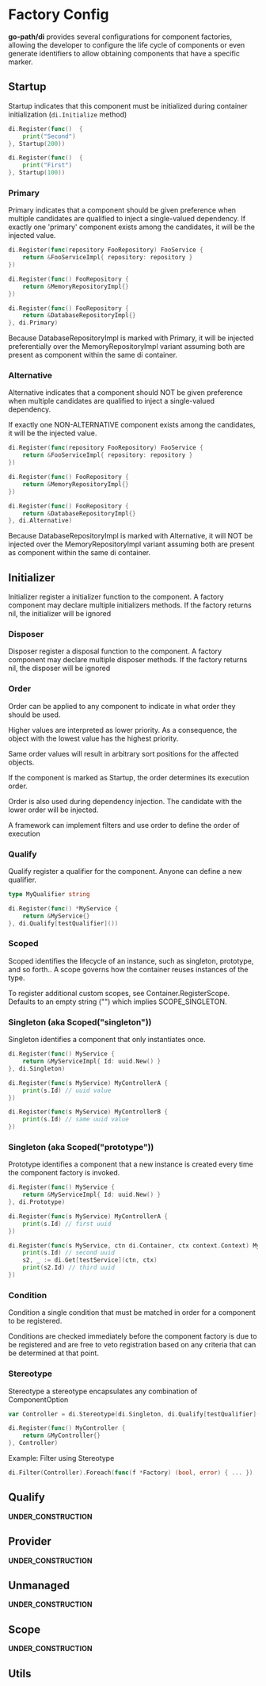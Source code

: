 # Factory Config

**go-path/di** provides several configurations for component factories, allowing the developer to configure the life cycle of components or even generate identifiers to allow obtaining components that have a specific marker.

## Startup

Startup indicates that this component must be initialized during container initialization (`di.Initialize` method)

```go
di.Register(func()  {
	print("Second")
}, Startup(200))

di.Register(func()  {
	print("First")
}, Startup(100)) 
```

### Primary
Primary indicates that a component should be given preference when multiple candidates are qualified to inject a single-valued dependency. 
If exactly one 'primary' component exists among the candidates, it will be the injected value.

```go
di.Register(func(repository FooRepository) FooService {
	return &FooServiceImpl{ repository: repository }
})

di.Register(func() FooRepository {
	return &MemoryRepositoryImpl{}
})

di.Register(func() FooRepository {
	return &DatabaseRepositoryImpl{}
}, di.Primary)
```
Because DatabaseRepositoryImpl is marked with Primary, it will be injected preferentially over the MemoryRepositoryImpl variant assuming both are present as component within the same di container.

### Alternative
Alternative indicates that a component should NOT be given preference when multiple candidates are qualified to inject a single-valued dependency.

If exactly one NON-ALTERNATIVE component exists among the candidates, it will be the injected value.

```go
di.Register(func(repository FooRepository) FooService {
	return &FooServiceImpl{ repository: repository }
})

di.Register(func() FooRepository {
	return &MemoryRepositoryImpl{}
})

di.Register(func() FooRepository {
	return &DatabaseRepositoryImpl{}
}, di.Alternative)
```
Because DatabaseRepositoryImpl is marked with Alternative, it will NOT be injected over the MemoryRepositoryImpl variant assuming both are present as component within the same di container.


## Initializer
Initializer register a initializer function to the component. A factory component may declare multiple initializers methods. If the factory returns nil, the initializer will be ignored

### Disposer
Disposer register a disposal function to the component. A factory component may declare multiple disposer methods. If the factory returns nil, the disposer will be ignored

### Order
Order can be applied to any component to indicate in what order they should be used.

Higher values are interpreted as lower priority. As a consequence, the object with the lowest value has the highest priority.

Same order values will result in arbitrary sort positions for the affected objects.

If the component is marked as Startup, the order determines its execution order.

Order is also used during dependency injection. The candidate with the lower order will be injected.

A framework can implement filters and use order to define the order of execution

### Qualify
Qualify register a qualifier for the component. Anyone can define a new qualifier.

```go
type MyQualifier string

di.Register(func() *MyService {
	return &MyService{}
}, di.Qualify[testQualifier]())
```


### Scoped
Scoped identifies the lifecycle of an instance, such as singleton, prototype, and so forth.. A scope governs how the container reuses instances of the type.

To register additional custom scopes, see Container.RegisterScope. Defaults to an empty string ("") which implies SCOPE_SINGLETON.

### Singleton (aka Scoped("singleton"))

Singleton identifies a component that only instantiates once.

```go
di.Register(func() MyService {
	return &MyServiceImpl{ Id: uuid.New() }
}, di.Singleton)

di.Register(func(s MyService) MyControllerA {
	print(s.Id) // uuid value
})

di.Register(func(s MyService) MyControllerB {
	print(s.Id) // same uuid value
})
```

### Singleton (aka Scoped("prototype"))
Prototype identifies a component that a new instance is created every time the component factory is invoked.

```go
di.Register(func() MyService {
	return &MyServiceImpl{ Id: uuid.New() }
}, di.Prototype)

di.Register(func(s MyService) MyControllerA {
	print(s.Id) // first uuid
})

di.Register(func(s MyService, ctn di.Container, ctx context.Context) MyControllerB {
	print(s.Id) // second uuid
	s2, _ := di.Get[testService](ctn, ctx)
	print(s2.Id) // third uuid
})
```

### Condition
Condition a single condition that must be matched in order for a component to be registered.

Conditions are checked immediately before the component factory is due to be registered and are free to veto registration based on any criteria that can be determined at that point.

### Stereotype
Stereotype a stereotype encapsulates any combination of ComponentOption

```go
var Controller = di.Stereotype(di.Singleton, di.Qualify[testQualifier](), di.Startup(500))

di.Register(func() MyController {
    return &MyController{}
}, Controller)
```

Example: Filter using Stereotype

```go
di.Filter(Controller).Foreach(func(f *Factory) (bool, error) { ... })
```

## Qualify

__UNDER_CONSTRUCTION__

## Provider

__UNDER_CONSTRUCTION__

## Unmanaged

__UNDER_CONSTRUCTION__

## Scope

__UNDER_CONSTRUCTION__

## Utils


